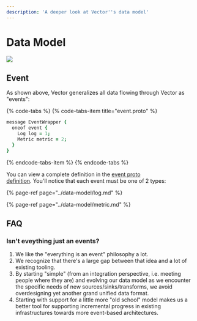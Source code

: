```yaml
---
description: 'A deeper look at Vector''s data model'
---
```


# Data Model

![][images.data-model]

## Event

As shown above, Vector generalizes all data flowing through Vector as "events":

{% code-tabs %}
{% code-tabs-item title="event.proto" %}
```coffeescript
message EventWrapper {
  oneof event {
    Log log = 1;
    Metric metric = 2;
  }
}
```
{% endcode-tabs-item %}
{% endcode-tabs %}

You can view a complete definition in the [event proto\
definition][url.event_proto]. You'll notice that each event must be one of
2 types:

{% page-ref page="../data-model/log.md" %}

{% page-ref page="../data-model/metric.md" %}

## FAQ

### Isn't eveything just an events?

1. We like the "everything is an event" philosophy a lot.
2. We recognize that there's a large gap between that idea and a lot of
   existing tooling.
3. By starting "simple" (from an integration perspective, i.e. meeting people
   where they are) and evolving our data model as we encounter the specific
   needs of new sources/sinks/transforms, we avoid overdesigning yet another
   grand unified data format.
4. Starting with support for a little more "old school" model makes us a better
   tool for supporting incremental progress in existing infrastructures towards
   more event-based architectures.


[images.data-model]: ../../assets/data-model.svg
[url.event_proto]: https://github.com/timberio/vector/blob/master/proto/event.proto
